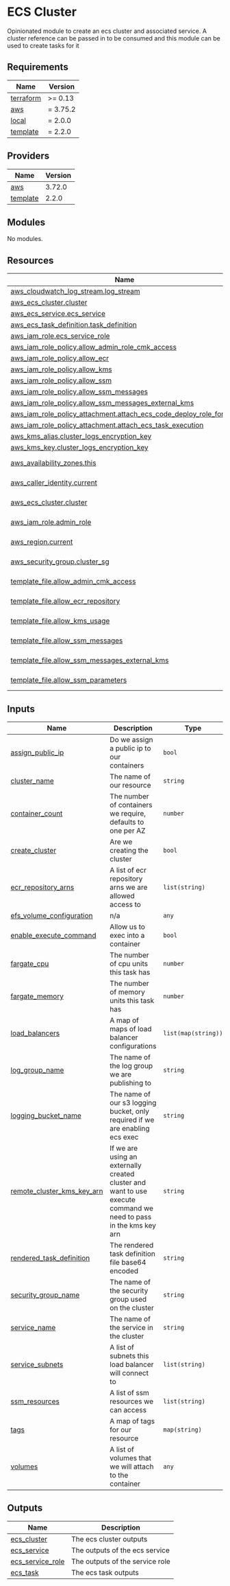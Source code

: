 # ECS Cluster
Opinionated module to create an ecs cluster and associated service. A cluster reference can be passed in to be consumed
and this module can be used to create tasks for it

<!-- BEGIN_TF_DOCS -->
## Requirements

| Name | Version |
|------|---------|
| <a name="requirement_terraform"></a> [terraform](#requirement\_terraform) | >= 0.13 |
| <a name="requirement_aws"></a> [aws](#requirement\_aws) | = 3.75.2 |
| <a name="requirement_local"></a> [local](#requirement\_local) | = 2.0.0 |
| <a name="requirement_template"></a> [template](#requirement\_template) | = 2.2.0 |

## Providers

| Name | Version |
|------|---------|
| <a name="provider_aws"></a> [aws](#provider\_aws) | 3.72.0 |
| <a name="provider_template"></a> [template](#provider\_template) | 2.2.0 |

## Modules

No modules.

## Resources

| Name | Type |
|------|------|
| [aws_cloudwatch_log_stream.log_stream](https://registry.terraform.io/providers/hashicorp/aws/3.75.2/docs/resources/cloudwatch_log_stream) | resource |
| [aws_ecs_cluster.cluster](https://registry.terraform.io/providers/hashicorp/aws/3.75.2/docs/resources/ecs_cluster) | resource |
| [aws_ecs_service.ecs_service](https://registry.terraform.io/providers/hashicorp/aws/3.75.2/docs/resources/ecs_service) | resource |
| [aws_ecs_task_definition.task_definition](https://registry.terraform.io/providers/hashicorp/aws/3.75.2/docs/resources/ecs_task_definition) | resource |
| [aws_iam_role.ecs_service_role](https://registry.terraform.io/providers/hashicorp/aws/3.75.2/docs/resources/iam_role) | resource |
| [aws_iam_role_policy.allow_admin_role_cmk_access](https://registry.terraform.io/providers/hashicorp/aws/3.75.2/docs/resources/iam_role_policy) | resource |
| [aws_iam_role_policy.allow_ecr](https://registry.terraform.io/providers/hashicorp/aws/3.75.2/docs/resources/iam_role_policy) | resource |
| [aws_iam_role_policy.allow_kms](https://registry.terraform.io/providers/hashicorp/aws/3.75.2/docs/resources/iam_role_policy) | resource |
| [aws_iam_role_policy.allow_ssm](https://registry.terraform.io/providers/hashicorp/aws/3.75.2/docs/resources/iam_role_policy) | resource |
| [aws_iam_role_policy.allow_ssm_messages](https://registry.terraform.io/providers/hashicorp/aws/3.75.2/docs/resources/iam_role_policy) | resource |
| [aws_iam_role_policy.allow_ssm_messages_external_kms](https://registry.terraform.io/providers/hashicorp/aws/3.75.2/docs/resources/iam_role_policy) | resource |
| [aws_iam_role_policy_attachment.attach_ecs_code_deploy_role_for_ecs](https://registry.terraform.io/providers/hashicorp/aws/3.75.2/docs/resources/iam_role_policy_attachment) | resource |
| [aws_iam_role_policy_attachment.attach_ecs_task_execution](https://registry.terraform.io/providers/hashicorp/aws/3.75.2/docs/resources/iam_role_policy_attachment) | resource |
| [aws_kms_alias.cluster_logs_encryption_key](https://registry.terraform.io/providers/hashicorp/aws/3.75.2/docs/resources/kms_alias) | resource |
| [aws_kms_key.cluster_logs_encryption_key](https://registry.terraform.io/providers/hashicorp/aws/3.75.2/docs/resources/kms_key) | resource |
| [aws_availability_zones.this](https://registry.terraform.io/providers/hashicorp/aws/3.75.2/docs/data-sources/availability_zones) | data source |
| [aws_caller_identity.current](https://registry.terraform.io/providers/hashicorp/aws/3.75.2/docs/data-sources/caller_identity) | data source |
| [aws_ecs_cluster.cluster](https://registry.terraform.io/providers/hashicorp/aws/3.75.2/docs/data-sources/ecs_cluster) | data source |
| [aws_iam_role.admin_role](https://registry.terraform.io/providers/hashicorp/aws/3.75.2/docs/data-sources/iam_role) | data source |
| [aws_region.current](https://registry.terraform.io/providers/hashicorp/aws/3.75.2/docs/data-sources/region) | data source |
| [aws_security_group.cluster_sg](https://registry.terraform.io/providers/hashicorp/aws/3.75.2/docs/data-sources/security_group) | data source |
| [template_file.allow_admin_cmk_access](https://registry.terraform.io/providers/hashicorp/template/2.2.0/docs/data-sources/file) | data source |
| [template_file.allow_ecr_repository](https://registry.terraform.io/providers/hashicorp/template/2.2.0/docs/data-sources/file) | data source |
| [template_file.allow_kms_usage](https://registry.terraform.io/providers/hashicorp/template/2.2.0/docs/data-sources/file) | data source |
| [template_file.allow_ssm_messages](https://registry.terraform.io/providers/hashicorp/template/2.2.0/docs/data-sources/file) | data source |
| [template_file.allow_ssm_messages_external_kms](https://registry.terraform.io/providers/hashicorp/template/2.2.0/docs/data-sources/file) | data source |
| [template_file.allow_ssm_parameters](https://registry.terraform.io/providers/hashicorp/template/2.2.0/docs/data-sources/file) | data source |

## Inputs

| Name | Description | Type | Default | Required |
|------|-------------|------|---------|:--------:|
| <a name="input_assign_public_ip"></a> [assign\_public\_ip](#input\_assign\_public\_ip) | Do we assign a public ip to our containers | `bool` | `false` | no |
| <a name="input_cluster_name"></a> [cluster\_name](#input\_cluster\_name) | The name of our resource | `string` | n/a | yes |
| <a name="input_container_count"></a> [container\_count](#input\_container\_count) | The number of containers we require, defaults to one per AZ | `number` | `null` | no |
| <a name="input_create_cluster"></a> [create\_cluster](#input\_create\_cluster) | Are we creating the cluster | `bool` | `true` | no |
| <a name="input_ecr_repository_arns"></a> [ecr\_repository\_arns](#input\_ecr\_repository\_arns) | A list of ecr repository arns we are allowed access to | `list(string)` | n/a | yes |
| <a name="input_efs_volume_configuration"></a> [efs\_volume\_configuration](#input\_efs\_volume\_configuration) | n/a | `any` | `[]` | no |
| <a name="input_enable_execute_command"></a> [enable\_execute\_command](#input\_enable\_execute\_command) | Allow us to exec into a container | `bool` | `false` | no |
| <a name="input_fargate_cpu"></a> [fargate\_cpu](#input\_fargate\_cpu) | The number of cpu units this task has | `number` | `1024` | no |
| <a name="input_fargate_memory"></a> [fargate\_memory](#input\_fargate\_memory) | The number of memory units this task has | `number` | `4096` | no |
| <a name="input_load_balancers"></a> [load\_balancers](#input\_load\_balancers) | A map of maps of load balancer configurations | `list(map(string))` | `[]` | no |
| <a name="input_log_group_name"></a> [log\_group\_name](#input\_log\_group\_name) | The name of the log group we are publishing to | `string` | n/a | yes |
| <a name="input_logging_bucket_name"></a> [logging\_bucket\_name](#input\_logging\_bucket\_name) | The name of our s3 logging bucket, only required if we are enabling ecs exec | `string` | `null` | no |
| <a name="input_remote_cluster_kms_key_arn"></a> [remote\_cluster\_kms\_key\_arn](#input\_remote\_cluster\_kms\_key\_arn) | If we are using an externally created cluster and want to use execute command we need to pass in the kms key arn | `string` | `null` | no |
| <a name="input_rendered_task_definition"></a> [rendered\_task\_definition](#input\_rendered\_task\_definition) | The rendered task definition file base64 encoded | `string` | n/a | yes |
| <a name="input_security_group_name"></a> [security\_group\_name](#input\_security\_group\_name) | The name of the security group used on the cluster | `string` | n/a | yes |
| <a name="input_service_name"></a> [service\_name](#input\_service\_name) | The name of the service in the cluster | `string` | `null` | no |
| <a name="input_service_subnets"></a> [service\_subnets](#input\_service\_subnets) | A list of subnets this load balancer will connect to | `list(string)` | n/a | yes |
| <a name="input_ssm_resources"></a> [ssm\_resources](#input\_ssm\_resources) | A list of ssm resources we can access | `list(string)` | `[]` | no |
| <a name="input_tags"></a> [tags](#input\_tags) | A map of tags for our resource | `map(string)` | n/a | yes |
| <a name="input_volumes"></a> [volumes](#input\_volumes) | A list of volumes that we will attach to the container | `any` | `[]` | no |

## Outputs

| Name | Description |
|------|-------------|
| <a name="output_ecs_cluster"></a> [ecs\_cluster](#output\_ecs\_cluster) | The ecs cluster outputs |
| <a name="output_ecs_service"></a> [ecs\_service](#output\_ecs\_service) | The outputs of the ecs service |
| <a name="output_ecs_service_role"></a> [ecs\_service\_role](#output\_ecs\_service\_role) | The outputs of the service role |
| <a name="output_ecs_task"></a> [ecs\_task](#output\_ecs\_task) | The ecs task outputs |
<!-- END_TF_DOCS -->
